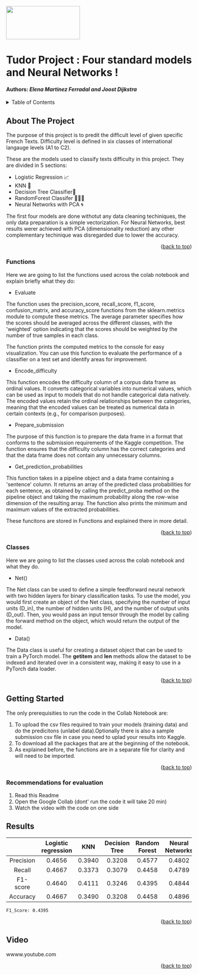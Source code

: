 <img src="https://camo.githubusercontent.com/197d566e6ccf2e0f8c8f3e6fc1e2269c529674c119bb0d1573eaaa389f0c4ab3/68747470733a2f2f75706c6f61642e77696b696d656469612e6f72672f77696b6970656469612f636f6d6d6f6e732f372f37372f4c6f676f5f4845435f4c617573616e6e652e706e67" width="200" height="90" />

# Tudor Project : Four standard models and Neural Networks ! 
#### Authors: *Elena Martinez Ferradal and Joost Dijkstra*

<!-- TABLE OF CONTENTS -->
<a name="readme-top"></a>
<details>
  <summary>Table of Contents</summary>
  <ol>
    <li>
      <a href="#about-the-project">About The Project</a>
      <ul>
        <li><a href="#functions">Functions</a></li>
      </ul>
      <ul>
        <li><a href="#classes">Classes</a></li>
      </ul>
    </li>
    <li>
      <a href="#getting-started">Getting Started</a>
       <ul>
        <li><a href="#recommendations-for-evaluation">Recommendation</a></li>
      </ul>
    </li>
    <li><a href="#results">Results</a></li>
  </li>
      </li>
    <li><a href="#video">Video</a></li>
  </li>
  </ol>
</details>



<!-- ABOUT THE PROJECT -->
## About The Project

The purpose of this project is to predit the difficult level of given specific French Texts. Difficulty level is defined in six classes of international langauge levels (A1 to C2). 

These are the models used to classify texts difficulty in  this project. They are divided in 5 sections:
* Logistic Regression 📈
* KNN 📌
* Decision Tree Classifier🌳
* RandomForest Classifer 🌳🌳🌳
* Neural Networks with PCA 🌀

The first four models are done withotut any data cleaning techiniques, the only data preparation is a simple vectorization. 
For Neural Networks, best results werer achieved with PCA (dimensionality reduction) any other complementary techinique was disregarded due to lower the accuracy. 
<p align="right">(<a href="#readme-top">back to top</a>)</p>

### Functions

Here we are going to list the functions used across the colab notebook and explain briefly what they do: 

* Evaluate

The function uses the precision_score, recall_score, f1_score, confusion_matrix, and accuracy_score functions from the sklearn.metrics module to compute these metrics. The average parameter specifies how the scores should be averaged across the different classes, with the 'weighted' option indicating that the scores should be weighted by the number of true samples in each class.

The function prints the computed metrics to the console for easy visualization. You can use this function to evaluate the performance of a classifier on a test set and identify areas for improvement.

* Encode_difficulty

This function encodes the difficulty column of a corpus data frame as ordinal values. It converts categorical variables into numerical values, which can be used as input to models that do not handle categorical data natively. The encoded values retain the ordinal relationships between the categories, meaning that the encoded values can be treated as numerical data in certain contexts (e.g., for comparison purposes).

* Prepare_submission

The purpose of this function is to prepare the data frame in a format that conforms to the submission requirements of the Kaggle competition. The function ensures that the difficulty column has the correct categories and that the data frame does not contain any unnecessary columns.

* Get_prediction_probabilities

This function takes in a pipeline object and a data frame containing a 'sentence' column. It returns an array of the predicted class probabilities for each sentence, as obtained by calling the predict_proba method on the pipeline object and taking the maximum probability along the row-wise dimension of the resulting array. The function also prints the minimum and maximum values of the extracted probabilities.

These funcitons are stored in Functions and explained there in more detail. 

<p align="right">(<a href="#readme-top">back to top</a>)</p>

### Classes

Here we are going to list the classes used across the colab notebook and what they do. 

* Net()

The Net class can be used to define a simple feedforward neural network with two hidden layers for binary classification tasks. To use the model, you would first create an object of the Net class, specifying the number of input units (D_in), the number of hidden units (H), and the number of output units (D_out). Then, you would pass an input tensor through the model by calling the forward method on the object, which would return the output of the model.

* Data()

The Data class is useful for creating a dataset object that can be used to train a PyTorch model. The __getitem__ and __len__ methods allow the dataset to be indexed and iterated over in a consistent way, making it easy to use in a PyTorch data loader.

<p align="right">(<a href="#readme-top">back to top</a>)</p>

<!-- GETTING STARTED -->
## Getting Started

The only prerequisities to run the code in the Collab Notebook are:

1. To upload the csv files required to train your models (training data) and do the predicitons (unlabel data).Optionally there is also a sample submission csv file in case you need to uplad your results into Kaggle. 
2. To download all the packages that are at the beginning of the notebook.
3. As explained before, the functions are in a separate file for clarity and will need to be imported. 

<p align="right">(<a href="#readme-top">back to top</a>)</p>

### Recommendations for evaluation

1. Read this Readme
2. Open the Google Collab (dont' run the code it will take 20 min)
3. Watch the video with the code on one side


<!-- RESULTS -->
## Results



||Logistic regression|KNN|Decision Tree|Random Forest|Neural Networks|
| :---: | :---: | :---: | :---: | :---: | :---: |
|Precision|0.4656|0.3940|0.3208|0.4577|0.4802
|Recall|0.4667|0.3373|0.3079|0.4458|0.4789
|F1-score|0.4640|0.4111|0.3246|0.4395|0.4844
|Accuracy |0.4667|0.3490|0.3208|0.4458|0.4896



	F1_Score: 0.4395
<p align="right">(<a href="#readme-top">back to top</a>)</p>

<!-- VIDEO -->
## Video



wwww.youtube.com



<p align="right">(<a href="#readme-top">back to top</a>)</p>


